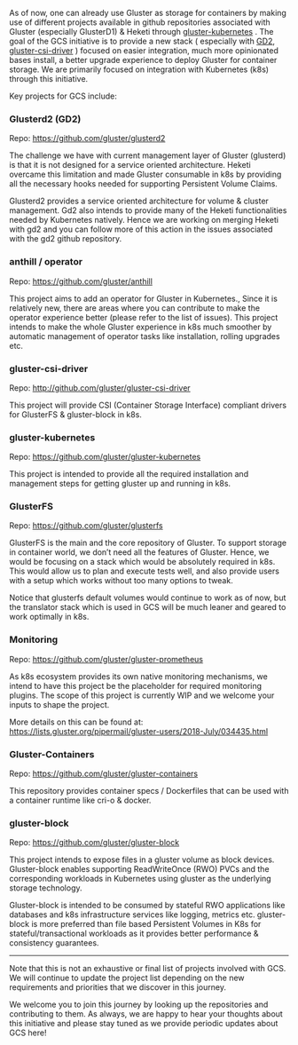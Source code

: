 As of now, one can already use Gluster as storage for containers by making use of different projects available in github repositories associated with Gluster (especially GlusterD1) & Heketi through [gluster-kubernetes](https://github.com/gluster/gluster-kubernetes) . The goal of the GCS initiative is to provide a new stack ( especially with [GD2](https://github.com/gluster/glusterd2), [gluster-csi-driver](https://github.com/gluster/gluster-csi-driver) ) focused on easier integration, much more opinionated bases install, a better upgrade experience to deploy Gluster for container storage. We are primarily focused on integration with Kubernetes (k8s) through this initiative.

Key projects for GCS include:

### Glusterd2 (GD2)

Repo: https://github.com/gluster/glusterd2

The challenge we have with current management layer of Gluster (glusterd) is that it is not designed for a service oriented architecture. Heketi overcame this limitation and made Gluster consumable in k8s by providing all the necessary hooks needed for supporting Persistent Volume Claims.

Glusterd2 provides a service oriented architecture for volume & cluster management. Gd2 also intends to provide many of the Heketi functionalities needed by Kubernetes natively. Hence we are working on merging Heketi with gd2 and you can follow more of this action in the issues associated with the gd2 github repository.

### anthill / operator
Repo: https://github.com/gluster/anthill

This project aims to add an operator for Gluster in Kubernetes., Since it is relatively new, there are areas where you can contribute to make the operator experience better (please refer to the list of issues). This project intends to make the whole Gluster experience in k8s much smoother by automatic management of operator tasks like installation, rolling upgrades etc.

### gluster-csi-driver
Repo: http://github.com/gluster/gluster-csi-driver

This project will provide CSI (Container Storage Interface) compliant drivers for GlusterFS & gluster-block in k8s. 

### gluster-kubernetes
Repo: https://github.com/gluster/gluster-kubernetes

This project is intended to provide all the required installation and management steps for getting gluster up and running in k8s.

### GlusterFS
Repo: https://github.com/gluster/glusterfs

GlusterFS is the main and the core repository of Gluster. To support storage in container world, we don’t need all the features of Gluster. Hence, we would be focusing on a stack which would be absolutely required in k8s. This would allow us to plan and execute tests well, and also provide users with a setup which works without too many options to tweak.

Notice that glusterfs default volumes would continue to work as of now, but the translator stack which is used in GCS will be much leaner and geared to work optimally in k8s. 

### Monitoring
Repo: https://github.com/gluster/gluster-prometheus

As k8s ecosystem provides its own native monitoring mechanisms, we intend to have this project be the placeholder for required monitoring plugins. The scope of this project is currently WIP and we welcome your inputs to shape the project.

More details on this can be found at: https://lists.gluster.org/pipermail/gluster-users/2018-July/034435.html


### Gluster-Containers

Repo: https://github.com/gluster/gluster-containers

This repository provides container specs / Dockerfiles that can be used with a container runtime like cri-o & docker.

### gluster-block
Repo: https://github.com/gluster/gluster-block

This project intends to expose files in a gluster volume as block devices. Gluster-block enables supporting ReadWriteOnce (RWO) PVCs and the corresponding workloads in Kubernetes using gluster as the underlying storage technology.

Gluster-block is intended to be consumed by stateful RWO applications like databases and k8s infrastructure services like logging, metrics etc. gluster-block is more preferred than file based Persistent Volumes in K8s for stateful/transactional workloads as it provides better performance & consistency guarantees.

----

Note that this is not an exhaustive or final list of projects involved with GCS. We will continue to update the project list depending on the new requirements and priorities that we discover in this journey.

We welcome you to join this journey by looking up the repositories and contributing to them. As always, we are happy to hear your thoughts about this initiative and please stay tuned as we provide periodic updates about GCS here!

